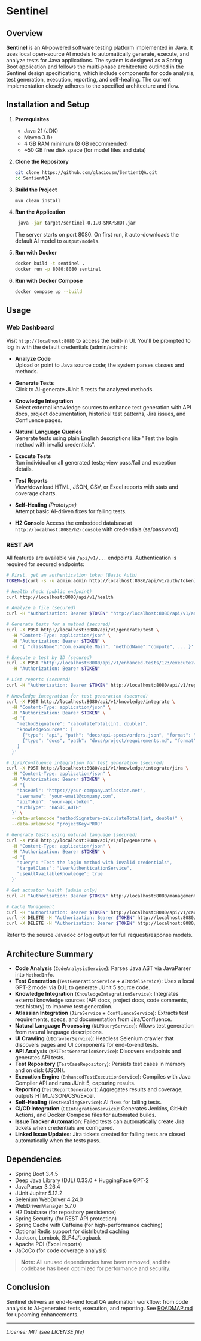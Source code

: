 # Sentinel

## Overview

**Sentinel** is an AI-powered software testing platform implemented in Java. It uses local open-source AI models to automatically generate, execute, and analyze tests for Java applications. The system is designed as a Spring Boot application and follows the multi-phase architecture outlined in the Sentinel design specifications, which include components for code analysis, test generation, execution, reporting, and self-healing. The current implementation closely adheres to the specified architecture and flow.

## Installation and Setup

1. **Prerequisites**
    - Java 21 (JDK)
    - Maven 3.8+
    - 4 GB RAM minimum (8 GB recommended)
    - ~50 GB free disk space (for model files and data)

2. **Clone the Repository**
   ```bash
   git clone https://github.com/glaciousm/SentientQA.git
   cd SentientQA
   ```

3. **Build the Project**
   ```bash
   mvn clean install
   ```

4. **Run the Application**
   ```bash
    java -jar target/sentinel-0.1.0-SNAPSHOT.jar
    ```
    The server starts on port 8080. On first run, it auto-downloads the default AI model to `output/models`.

5. **Run with Docker**
    ```bash
    docker build -t sentinel .
    docker run -p 8080:8080 sentinel
    ```

6. **Run with Docker Compose**
    ```bash
    docker compose up --build
    ```

## Usage

### Web Dashboard

Visit `http://localhost:8080` to access the built-in UI. You'll be prompted to log in with the default credentials (admin/admin):

- **Analyze Code**  
  Upload or point to Java source code; the system parses classes and methods.

- **Generate Tests**  
  Click to AI-generate JUnit 5 tests for analyzed methods.

- **Knowledge Integration**  
  Select external knowledge sources to enhance test generation with API docs, project documentation, historical test patterns, Jira issues, and Confluence pages.
  
- **Natural Language Queries**  
  Generate tests using plain English descriptions like "Test the login method with invalid credentials".

- **Execute Tests**  
  Run individual or all generated tests; view pass/fail and exception details.

- **Test Reports**  
  View/download HTML, JSON, CSV, or Excel reports with stats and coverage charts.

- **Self-Healing** *(Prototype)*  
  Attempt basic AI-driven fixes for failing tests.

- **H2 Console**
  Access the embedded database at `http://localhost:8080/h2-console` with credentials (sa/password).

### REST API

All features are available via `/api/v1/...` endpoints. Authentication is required for secured endpoints:

```bash
# First, get an authentication token (Basic Auth)
TOKEN=$(curl -s -u admin:admin http://localhost:8080/api/v1/auth/token)

# Health check (public endpoint)
curl http://localhost:8080/api/v1/health

# Analyze a file (secured)
curl -H "Authorization: Bearer $TOKEN" "http://localhost:8080/api/v1/analyze/file?filePath=src/Main.java"

# Generate tests for a method (secured)
curl -X POST http://localhost:8080/api/v1/generate/test \
  -H "Content-Type: application/json" \
  -H "Authorization: Bearer $TOKEN" \
  -d '{ "className":"com.example.Main", "methodName":"compute", ... }'

# Execute a test by ID (secured)
curl -X POST "http://localhost:8080/api/v1/enhanced-tests/123/execute?waitForResult=true" \
  -H "Authorization: Bearer $TOKEN"

# List reports (secured)
curl -H "Authorization: Bearer $TOKEN" http://localhost:8080/api/v1/reports/list

# Knowledge integration for test generation (secured)
curl -X POST http://localhost:8080/api/v1/knowledge/integrate \
  -H "Content-Type: application/json" \
  -H "Authorization: Bearer $TOKEN" \
  -d '{
    "methodSignature": "calculateTotal(int, double)",
    "knowledgeSources": [
      {"type": "api", "path": "docs/api-specs/orders.json", "format": "swagger", "enabled": true},
      {"type": "docs", "path": "docs/project/requirements.md", "format": "markdown", "enabled": true}
    ]
  }'

# Jira/Confluence integration for test generation (secured)
curl -X POST http://localhost:8080/api/v1/knowledge/integrate/jira \
  -H "Content-Type: application/json" \
  -H "Authorization: Bearer $TOKEN" \
  -d '{
    "baseUrl": "https://your-company.atlassian.net",
    "username": "your-email@company.com",
    "apiToken": "your-api-token",
    "authType": "BASIC_AUTH"
  }' \
  --data-urlencode "methodSignature=calculateTotal(int, double)" \
  --data-urlencode "projectKey=PROJ"

# Generate tests using natural language (secured)
curl -X POST http://localhost:8080/api/v1/nlp/generate \
  -H "Content-Type: application/json" \
  -H "Authorization: Bearer $TOKEN" \
  -d '{
    "query": "Test the login method with invalid credentials",
    "targetClass": "UserAuthenticationService",
    "useAllAvailableKnowledge": true
  }'

# Get actuator health (admin only)
curl -H "Authorization: Bearer $TOKEN" http://localhost:8080/management/health

# Cache Management
curl -H "Authorization: Bearer $TOKEN" http://localhost:8080/api/v1/cache/stats  # Get cache statistics
curl -X DELETE -H "Authorization: Bearer $TOKEN" http://localhost:8080/api/v1/cache/testCases  # Clear specific cache
curl -X DELETE -H "Authorization: Bearer $TOKEN" http://localhost:8080/api/v1/cache  # Clear all caches
```

Refer to the source Javadoc or log output for full request/response models.

## Architecture Summary

- **Code Analysis** (`CodeAnalysisService`): Parses Java AST via JavaParser into `MethodInfo`.
- **Test Generation** (`TestGenerationService` + `AIModelService`): Uses a local GPT-2 model via DJL to generate JUnit 5 source code.
- **Knowledge Integration** (`KnowledgeIntegrationService`): Integrates external knowledge sources (API docs, project docs, code comments, test history) to improve test generation.
- **Atlassian Integration** (`JiraService` + `ConfluenceService`): Extracts test requirements, specs, and documentation from Jira/Confluence.
- **Natural Language Processing** (`NLPQueryService`): Allows test generation from natural language descriptions.
- **UI Crawling** (`UICrawlerService`): Headless Selenium crawler that discovers pages and UI components for end-to-end tests.
- **API Analysis** (`APITestGenerationService`): Discovers endpoints and generates API tests.
- **Test Repository** (`TestCaseRepository`): Persists test cases in memory and on disk (JSON).
- **Execution Engine** (`EnhancedTestExecutionService`): Compiles with Java Compiler API and runs JUnit 5, capturing results.
- **Reporting** (`TestReportGenerator`): Aggregates results and coverage, outputs HTML/JSON/CSV/Excel.
- **Self-Healing** (`TestHealingService`): AI fixes for failing tests.
- **CI/CD Integration** (`CIIntegrationService`): Generates Jenkins, GitHub Actions, and Docker Compose files for automated builds.
- **Issue Tracker Automation**: Failed tests can automatically create Jira tickets when credentials are configured.
- **Linked Issue Updates**: Jira tickets created for failing tests are closed automatically when the tests pass.

## Dependencies

- Spring Boot 3.4.5
- Deep Java Library (DJL) 0.33.0 + HuggingFace GPT-2
- JavaParser 3.26.4
- JUnit Jupiter 5.12.2
- Selenium WebDriver 4.24.0
- WebDriverManager 5.7.0
- H2 Database (for repository persistence)
- Spring Security (for REST API protection)
- Spring Cache with Caffeine (for high-performance caching)
- Optional Redis support for distributed caching
- Jackson, Lombok, SLF4J/Logback
- Apache POI (Excel reports)
- JaCoCo (for code coverage analysis)

> **Note:** All unused dependencies have been removed, and the codebase has been optimized for performance and security.

## Conclusion

Sentinel delivers an end-to-end local QA automation workflow: from code analysis to AI-generated tests, execution, and reporting. See [ROADMAP.md](ROADMAP.md) for upcoming enhancements.

---

*License: MIT (see LICENSE file)*